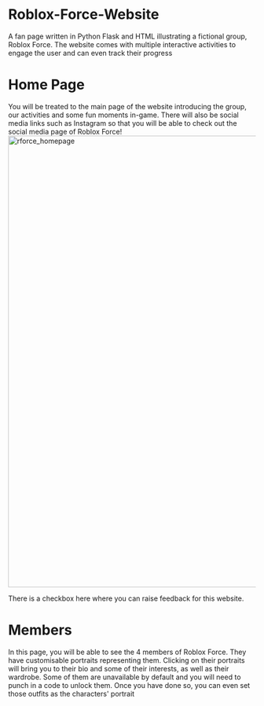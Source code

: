 # Roblox-Force-Website
A fan page written in Python Flask and HTML illustrating a fictional group, Roblox Force. The website comes with multiple interactive activities to engage the user and can even track their progress

# Home Page
You will be treated to the main page of the website introducing the group, our activities and some fun moments in-game. There will also be social media links such as Instagram so that you will be able to check out the social media page of Roblox Force!
<img width="1918" height="919" alt="rforce_homepage" src="https://github.com/user-attachments/assets/0a3c969d-8e6b-42c2-8a25-f8419731fa94" />

There is a checkbox here where you can raise feedback for this website.

# Members
In this page, you will be able to see the 4 members of Roblox Force. They have customisable portraits representing them. Clicking on their portraits will bring you to their bio and some of their interests, as well as their wardrobe. Some of them are unavailable by default and you will need to punch in a code to unlock them. Once you have done so, you can even set those outfits as the characters' portrait
